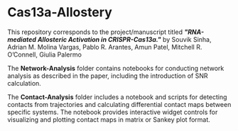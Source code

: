 # Cas13a-Allostery
This repository corresponds to the project/manuscript titled ***"RNA-mediated Allosteric Activation in CRISPR-Cas13a."*** by Souvik Sinha, Adrian M. Molina Vargas, Pablo R. Arantes, Amun Patel, Mitchell R. O’Connell, Giulia Palermo

The **Network-Analysis** folder contains notebooks for conducting network analysis as described in the paper, including the introduction of SNR calculation.

The **Contact-Analysis** folder includes a notebook and scripts for detecting contacts from trajectories and calculating differential contact maps between specific systems. The notebook provides interactive widget controls for visualizing and plotting contact maps in matrix or Sankey plot format.

